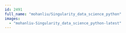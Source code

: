 ```yaml
---
id: 2491
full_name: "mohanliu/Singularity_data_science_python"
images: 
  - "mohanliu-Singularity_data_science_python-latest"
---
```

